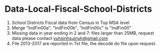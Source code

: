 # Data-Local-Fiscal-School-Districts
1. School Districts Fiscal data from Census in Top MSA level
2. Merge "IndFin00a", "IndFin00b", "IndFin00c" is "IndFin00"
3. Missing data in year ending in 2 and 7: files larger than 25MB, request data please contact yuhsinhsuinuh@gmail.com
4. File 2013-2017 are reported in Txt file, the decode do file upon request. 
